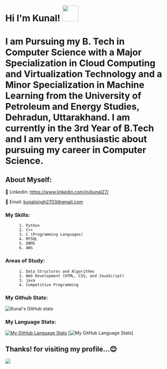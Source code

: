 
#  Hi  I'm  Kunal! <img src="https://raw.githubusercontent.com/MartinHeinz/MartinHeinz/master/wave.gif" width="50px">


# I am Pursuing my B. Tech in Computer Science with a Major Specialization in Cloud Computing and Virtualization Technology and a Minor Specialization in Machine Learning from the University of Petroleum and Energy Studies, Dehradun, Uttarakhand. I am currently in the 3rd Year of B.Tech and I am very enthusiastic about pursuing my career in Computer Science.


## About Myself:

🔘 Linkedin: https://www.linkedin.com/in/kunal27/

🔘 Email: kunalsingh2703@gmail.com

### My Skills:
          1. Python
          2. C++
          3. C (Programming Languages)
          4. MYSQL
          5. DBMS
          6. AWS
          
### Areas of Study:
          1. Data Structures and Algorithms
          2. Web Development (HTML, CSS, and JavaScript)
          3. java
          4. Competitive Programming
          

### My Github Stats:
![Kunal's GitHub stats](https://github-readme-stats.vercel.app/api?username=Kunal2703&show_icons=true&theme=radical)

### My Language Stats:
<!--[![Top Langs](https://github-readme-stats.vercel.app/api/top-langs/?username=Kunal2703&langs_count=15)](https://github.com/Kunal2703/github-readme-stats)
![Top Langs](https://github-readme-stats.vercel.app/api/top-langs/?username=Kunal2703&layout=compact&langs_count=10)
![Top Langs](https://github-readme-stats.vercel.app/api/top-langs/?username=Kunal2703&show_icons=true&theme=radical&layout=compact)-->
[![My GitHub Language Stats](https://github-readme-stats.vercel.app/api/top-langs/?username=Kunal2703&langs_count=10&theme=radical)]()
[![My GitHub Language Stats](https://github-readme-stats.vercel.app/api/top-langs/?username=Kunal2703&&langs_count=10&theme=radical)]

<!--[Top Langs](https://github-readme-stats.vercel.app/api/top-langs/?username=Kunal2703&theme=radical)-->





## Thanks! for visiting my profile...😊
![](https://komarev.com/ghpvc/?username=Kunal2703&color=brightgreen)


